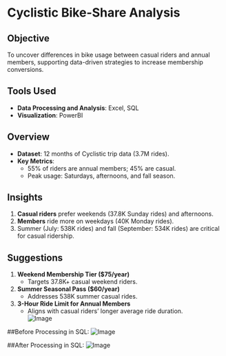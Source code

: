 # Cyclistic Bike-Share Analysis  

## Objective  
To uncover differences in bike usage between casual riders and annual members, supporting data-driven strategies to increase membership conversions.  

## Tools Used  
- **Data Processing and Analysis**: Excel, SQL    
- **Visualization**: PowerBI  

## Overview  
- **Dataset**: 12 months of Cyclistic trip data (3.7M rides).  
- **Key Metrics**:  
  - 55% of riders are annual members; 45% are casual.  
  - Peak usage: Saturdays, afternoons, and fall season.  

## Insights  
1. **Casual riders** prefer weekends (37.8K Sunday rides) and afternoons.  
2. **Members** ride more on weekdays (40K Monday rides).  
3. Summer (July: 538K rides) and fall (September: 534K rides) are critical for casual ridership.  

## Suggestions  
1. **Weekend Membership Tier ($75/year)**  
   - Targets 37.8K+ casual weekend riders.  
2. **Summer Seasonal Pass ($60/year)**  
   - Addresses 538K summer casual rides.  
3. **3-Hour Ride Limit for Annual Members**  
   - Aligns with casual riders’ longer average ride duration.  
![Image](https://github.com/user-attachments/assets/351a54bb-26cc-4f16-ba2b-59d29f1f3935)


##Before Processing in SQL:
![Image](https://github.com/user-attachments/assets/81d0cf82-7ad9-4720-afd3-030776fceea2)

##After Processing in SQL:
![Image](https://github.com/user-attachments/assets/b29e72fa-bec4-4aaf-abbe-af5d4408c583)


 
